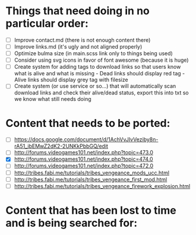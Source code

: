 Things that need doing in no particular order:
==============================================

- [ ] Improve contact.md (there is not enough content there)
- [ ] Improve links.md (it's ugly and not aligned properly)
- [ ] Optimize bulma size (in main.scss link only to things being used)
- [ ] Consider using svg icons in favor of font awesome (because it is huge)
- [ ] Create system for adding tags to download links so that users know what is alive and what is missing
      - Dead links should display red tag
      - Alive links should display grey tag with filesize
- [ ] Create system (or use service or so...) that will automatically scan download links and check their alive/dead status, export this into txt so we know what still needs doing

Content that needs to be ported:
================================

- [ ] https://docs.google.com/document/d/1AchVvJIvVeziby8n-rA51_ibEMwZ2dK2-2UNKkPbbGQ/edit
- [ ] http://forums.videogames101.net/index.php?topic=473.0
- [x] http://forums.videogames101.net/index.php?topic=474.0
- [ ] http://forums.videogames101.net/index.php?topic=472.0
- [ ] http://tribes.fabi.me/tutorials/tribes_vengeance_mods_ucc.html
- [ ] http://tribes.fabi.me/tutorials/tribes_vengeance_first_mod.html
- [ ] http://tribes.fabi.me/tutorials/tribes_vengeance_firework_explosion.html

Content that has been lost to time and is being searched for:
=============================================================
